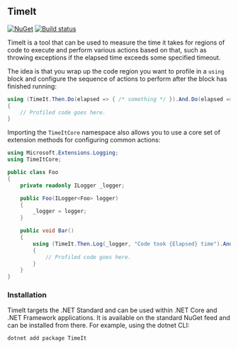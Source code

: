 ## TimeIt

[![NuGet](https://img.shields.io/nuget/v/TimeIt.svg)](https://www.nuget.org/packages/TimeIt)
[![Build status](https://ci.appveyor.com/api/projects/status/9a057rcq6n00p38t?svg=true)](https://ci.appveyor.com/project/TAGC/timeit)

TimeIt is a tool that can be used to measure the time it takes for regions of code to execute and perform various actions based on that, such as throwing exceptions if the elapsed time exceeds some specified timeout.

The idea is that you wrap up the code region you want to profile in a `using` block and configure the sequence of actions to perform after the block has finished running:

```cs
using (TimeIt.Then.Do(elapsed => { /* something */ }).And.Do(elapsed => { /* something else */ }))
{
    // Profiled code goes here.    
}
```

Importing the `TimeItCore` namespace also allows you to use a core set of extension methods for configuring common actions:

```cs
using Microsoft.Extensions.Logging;
using TimeItCore;

public class Foo
{
    private readonly ILogger _logger;

    public Foo(ILogger<Foo> logger)
    {
        _logger = logger;
    }

    public void Bar()
    {
        using (TimeIt.Then.Log(_logger, "Code took {Elapsed} time").And.ThrowIfLongerThan(500))
        {
            // Profiled code goes here.    
        }
    }
}
```

### Installation

TimeIt targets the .NET Standard and can be used within .NET Core and .NET Framework applications. It is available on the standard NuGet feed and can be installed from there. For example, using the dotnet CLI:

```
dotnet add package TimeIt
```
